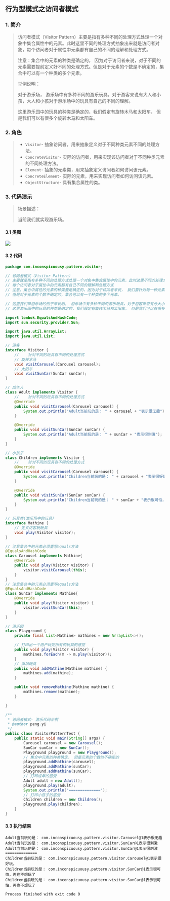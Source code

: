## 行为型模式之访问者模式

### 1.  简介

> 访问者模式（Visitor Pattern）主要是指有多种不同的处理方式处理一个对象中集合属性中的元素。此时这里不同的处理方式抽象出来就是访问者对象，每个访问者对于属性中元素都有自己的不同的理解和处理方式。
>
> 注意：集合中的元素的种类是确定的， 因为对于访问者来说，对于不同的元素需要提前定义好不同的处理方式。但是对于元素的个数是不确定的，集合中可以有一个种类的多个元素。
>
> 举例说明：
>
> 对于游乐场， 游乐场中有多种不同的游乐玩具，对于游客来说有大人和小孩，大人和小孩对于游乐场中的玩具有自己的不同的理解。
>
> 这里游乐园中的玩具的种类是确定的，我们假定有旋转木马和太阳车， 但是我们可以有很多个旋转木马和太阳车。

### 2. 角色

> - `Visitor`- 抽象访问者，用来抽象定义对于不同种类元素不同的处理方法。
> - `ConcreteVisitor`-  实际的访问者，用来实现该访问者对于不同种类元素的不同处理方法。
> - `Element`- 抽象的元素类，用来抽象定义访问者如何访问该元素。
> - `ConcreteElement`- 实际的元素，用来实现访问者如何访问该元素。
> - `ObjectStructure`- 具有集合属性的类。

### 3. 代码演示

> 场景描述：
>
> 当前我们就实现游乐场。

#### 3.1 类图

![](https://raw.githubusercontent.com/inconspicuousy-start/image/master//20200925191752.png)

#### 3.2 代码

```java
package com.inconspicuousy.pattern.visitor;

// 访问者模式（Visitor Pattern）
// 主要就是指有多种不同的处理方式处理一个对象中集合属性中的元素，此时这里不同的处理方式抽象出来就是访问者，
// 每个访问者对于属性中的元素都有自己不同的理解和处理方式
// 注意，集合中属性的元素的种类要是确定的，因为对于访问者来说， 我们要针对每一种元素有不同的处理方式。
// 但是对于元素的个数不确定的，集合可以有一个种类的多个元素。

// 这里我们举游乐场的例子来说明， 游乐场中有多种不同的游乐玩具，对于游客来说有分大小和小孩，大人和小孩对于游乐场中的玩具有自己的不同的理解。
// 这里游乐园中的玩具的种类是确定的，我们假定有旋转木马和太阳车， 但是我们可以有很多个旋转木马和太阳车。

import lombok.EqualsAndHashCode;
import sun.security.provider.Sun;

import java.util.ArrayList;
import java.util.List;

// 游客
interface Visitor {
    //    针对不同的玩具有不同的处理方式
    // 旋转木马
    void visitCarousel(Carousel carousel);
    // 太阳车
    void visitSunCar(SunCar sunCar);
}

// 成年人
class Adult implements Visitor {
    //    针对不同的玩具有不同的处理方式
    @Override
    public void visitCarousel(Carousel carousel) {
        System.out.println("Adult当前玩的是： " + carousel + "表示很无趣");
    }

    @Override
    public void visitSunCar(SunCar sunCar) {
        System.out.println("Adult当前玩的是： " + sunCar + "表示很刺激");
    }
}

// 小孩子
class Children implements Visitor {
    //    针对不同的玩具有不同的处理方式
    @Override
    public void visitCarousel(Carousel carousel) {
        System.out.println("Children当前玩的是： " + carousel + "表示很好玩。");
    }

    @Override
    public void visitSunCar(SunCar sunCar) {
        System.out.println("Children当前玩的是： " + sunCar + "表示很可怕，再也不想玩了");
    }
}

// 玩具类(游乐场中的玩具)
interface Mathine {
    // 定义访客玩玩具
    void play(Visitor visitor);
}

// 注意集合中的元素必须重写equals方法
@EqualsAndHashCode
class Carousel implements Mathine{
    @Override
    public void play(Visitor visitor) {
        visitor.visitCarousel(this);
    }
}
// 注意集合中的元素必须重写equals方法
@EqualsAndHashCode
class SunCar implements Mathine{
    @Override
    public void play(Visitor visitor) {
        visitor.visitSunCar(this);
    }
}

// 游乐园
class Playground {
    private final List<Mathine> mathines = new ArrayList<>();

    // 打印出一个用户玩完所有的玩具的感觉
    public void play(Visitor visitor) {
        mathines.forEach(m -> m.play(visitor));
    }
    // 添加玩具
    public void addMathine(Mathine mathine) {
        mathines.add(mathine);
    }

    public void removeMathine(Mathine mathine) {
        mathines.remove(mathine);
    }

}

/**
 * 访问者模式- 游乐代码示例
 * @author peng.yi
 */
public class VisitorPatternTest {
    public static void main(String[] args) {
        Carousel carousel = new Carousel();
        SunCar sunCar = new SunCar();
        Playground playground = new Playground();
        // 集合中元素的种类确定， 但是元素的个数时不确定的
        playground.addMathine(carousel);
        playground.addMathine(sunCar);
        playground.addMathine(sunCar);
        // 打印成年的感受
        Adult adult = new Adult();
        playground.play(adult);
        System.out.println("==============");
        // 打印小孩子的感受
        Children children = new Children();
        playground.play(children);
    }
}
```

#### 3.3 执行结果

```
Adult当前玩的是： com.inconspicuousy.pattern.visitor.Carousel@1表示很无趣
Adult当前玩的是： com.inconspicuousy.pattern.visitor.SunCar@1表示很刺激
Adult当前玩的是： com.inconspicuousy.pattern.visitor.SunCar@1表示很刺激
==============
Children当前玩的是： com.inconspicuousy.pattern.visitor.Carousel@1表示很好玩。
Children当前玩的是： com.inconspicuousy.pattern.visitor.SunCar@1表示很可怕，再也不想玩了
Children当前玩的是： com.inconspicuousy.pattern.visitor.SunCar@1表示很可怕，再也不想玩了

Process finished with exit code 0
```

